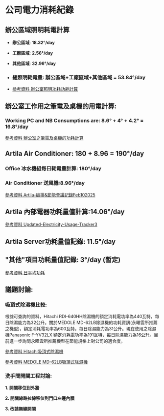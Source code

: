 # 公司電力消耗紀錄
## 辦公區域照明耗電計算

- **辦公區域**: **18.32°/day**  

- **工廠區域**: **2.56°/day**  

- **其他區域**: **32.96°/day** 

- ### **總照明耗電量: 辦公區域+工廠區域+其他區域 = 53.84°/day** 

- [參考資料 辦公室照明功耗功耗計算](https://docs.google.com/spreadsheets/d/1c7QFDcjlNTmn6KBwS813Ob_AtV9xFkQ1gT8A5sbCh8w/edit?gid=914020242#gid=914020242)

## 辦公室工作用之筆電及桌機的用電計算: 
### **Working PC and NB Consumptions are: 8.6° + 4° + 4.2° = 16.8°/day**

[參考資料 辦公室之筆電及桌機的功耗計算](https://docs.google.com/spreadsheets/d/1c7QFDcjlNTmn6KBwS813Ob_AtV9xFkQ1gT8A5sbCh8w/edit?gid=914020242#gid=914020242)

## Artila Air Conditioner: **180 + 8.96 = 190°/day**

### Office 冰水機組每日耗電量計算: **180°/day**

### Air Conditioner 送風機:**8.96°/day**

[參考資料 Artila-碳排&節能會議記錄Feb102025](Artila-碳排&節能會議記錄-Feb102025.md)

## Artila 內部電器功耗量值計算:14.06°/day

[參考資料 Updated-Electricity-Usage-Tracker3](https://docs.google.com/spreadsheets/d/15qC8A5fQTgHm3z_aiqw64yScEbDyl_wbgTKzL_kQgRc/edit?gid=1158469006#gid=1158469006)

## Artila Server功耗量值記錄: 11.5°/day
## "其他"項目功耗量值記錄: 3°/day (暫定)

[參考資料 日平均功耗](https://docs.google.com/spreadsheets/d/1kc9P3g9GO6VaeLkzuZZWjF1ibCIpiVH_DQ4AageVu0M/edit?gid=0#gid=0)

## 議題討論:

### 吸頂式除濕機比較:

根據可查詢的資料，Hitachi RDI-640HH除濕機的額定消耗電功率為440瓦特，每日除濕能力為32公升。 ​關於MEDOLE MD-62LB除濕機的功耗資訊(永曜雲所推薦之機型)，額定消耗電功率為600瓦特，每日除濕能力為31公升。現在使用之除濕機Panasonic F-YV32LX 額定消耗電功率為191瓦特，每日除濕能力為16公升。目前進一步詢問永曜雲所推薦機型在節能規格上對公司的適合度。

[參考資料 Hitachi吸頂式除濕機](https://tw.bid.yahoo.com/item/101219266299;_ylt=AwrtkIj61ttnhwIqqXB21gt.;_ylu=c2VjA2ZwLWF0dHJpYgRzbGsDcnVybA--)

[參考資料 MEDOLE MD-62LB吸頂式除濕機](https://www.medole.com.tw/hanging-hidden-air-duct-dehumidifier.htm)

### 洗手間開關工程討論:
**1. 開關移位到外牆**

**2. 開關線路拉線移位到門口左邊內牆**

**3. 改裝無線開關**
